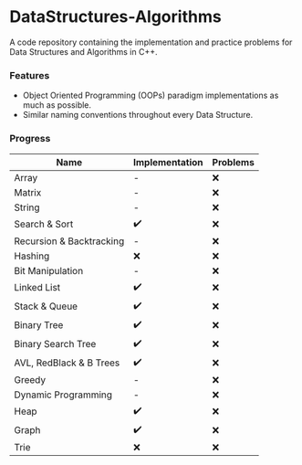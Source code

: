 # DataStructures-Algorithms
A code repository containing the implementation and practice problems for Data Structures and Algorithms in C++.

### Features
- Object Oriented Programming (OOPs) paradigm implementations as much as possible.
- Similar naming conventions throughout every Data Structure.

### Progress
| Name | Implementation | Problems |
| --- | --- | --- |
| Array | - | :x: |
| Matrix | - | :x: |
| String | - | :x: |
| Search & Sort | :heavy_check_mark: | :x: |
| Recursion & Backtracking | - | :x: |
| Hashing | :x: | :x: |
| Bit Manipulation | - | :x: |
| Linked List | :heavy_check_mark: | :x: |
| Stack & Queue | :heavy_check_mark: | :x: |
| Binary Tree | :heavy_check_mark: | :x: |
| Binary Search Tree | :heavy_check_mark: | :x: |
| AVL, RedBlack & B Trees | :heavy_check_mark: | :x: |
| Greedy | - | :x: |
| Dynamic Programming | - | :x: |
| Heap | :heavy_check_mark: | :x: |
| Graph | :heavy_check_mark: | :x: |
| Trie | :x: | :x: |